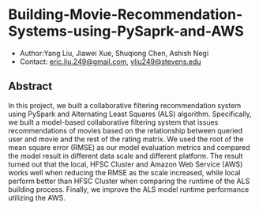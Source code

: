# Building-Movie-Recommendation-Systems-using-PySaprk-and-AWS

- Author:Yang Liu, Jiawei Xue, Shuqiong Chen, Ashish Negi<br>
- Contact: eric.liu.249@gmail.com, yliu249@stevens.edu 

## Abstract
In this project, we built a collaborative filtering recommendation system using PySpark and Alternating Least Squares (ALS) algorithm. Specifically, we built a model-based collaborative filtering system that issues recommendations of movies based on the relationship between queried user and movie and the rest of the rating matrix. We used the root of the mean square error (RMSE) as our model evaluation metrics and compared the model result in different data scale and different platform. The result turned out that the local, HFSC Cluster and Amazon Web Service (AWS) works well when reducing the RMSE as the scale increased, while local perform better than HFSC Cluster when comparing the runtime of the ALS building process. Finally, we improve the ALS model runtime performance utilizing the AWS.
